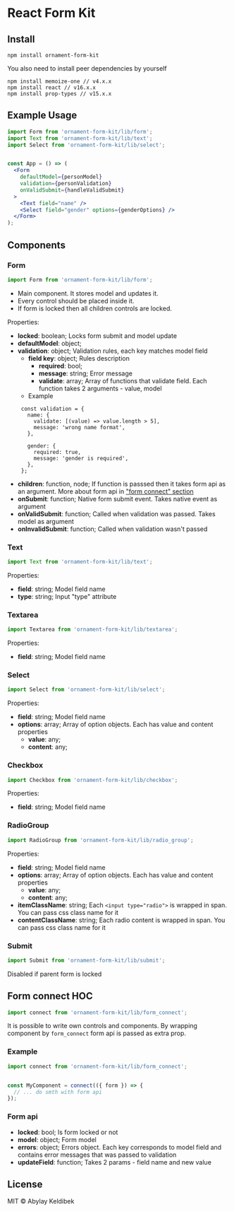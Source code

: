 # React Form Kit

## Install

```
npm install ornament-form-kit
```

You also need to install peer dependencies by yourself
```
npm install memoize-one // v4.x.x
npm install react // v16.x.x
npm install prop-types // v15.x.x
```

## Example Usage

```jsx
import Form from 'ornament-form-kit/lib/form';
import Text from 'ornament-form-kit/lib/text';
import Select from 'ornament-form-kit/lib/select';


const App = () => (
  <Form
    defaultModel={personModel}
    validation={personValidation}
    onValidSubmit={handleValidSubmit}
  >
    <Text field="name" />
    <Select field="gender" options={genderOptions} />
  </Form>
);
```

## Components

### Form

```js
import Form from 'ornament-form-kit/lib/form';
```

- Main component. It stores model and updates it.
- Every control should be placed inside it.
- If form is locked then all children controls are locked.

Properties:
* **locked**: boolean; Locks form submit and model update
* **defaultModel**: object;
* **validation**: object; Validation rules, each key matches model field
  * **field key**: object; Rules description
    * **required**: bool;
    * **message**: string; Error message
    * **validate**: array; Array of functions that validate field. Each function takes 2 arguments - value, model
  * Example
   ```
    const validation = {
      name: {
        validate: [(value) => value.length > 5],
        message: 'wrong name format',
      },

      gender: {
        required: true,
        message: 'gender is required',
      },
    };
   ```
* **children**: function, node; If function is passsed then it takes form api as an argument. More about form api in ["form connect" section](#form-connect-hoc)
* **onSubmit**: function; Native form submit event. Takes native event as argument
* **onValidSubmit**: function; Called when validation was passed. Takes model as argument
* **onInvalidSubmit**: function;  Called when validation wasn't passed

### Text
```js
import Text from 'ornament-form-kit/lib/text';
```

Properties:
* **field**: string; Model field name
* **type**: string; Input "type" attribute

### Textarea
```js
import Textarea from 'ornament-form-kit/lib/textarea';
```

Properties:
* **field**: string; Model field name

### Select
```js
import Select from 'ornament-form-kit/lib/select';
```

Properties:
* **field**: string; Model field name
* **options**: array; Array of option objects. Each has value and content properties
  * **value**: any;
   * **content**: any;

### Checkbox
```js
import Checkbox from 'ornament-form-kit/lib/checkbox';
```

Properties:
* **field**: string; Model field name

### RadioGroup
```js
import RadioGroup from 'ornament-form-kit/lib/radio_group';
```

Properties:
* **field**: string; Model field name
* **options**: array; Array of option objects. Each has value and content properties
  * **value**: any;
   * **content**: any;
* **itemClassName**: string; Each `<input type="radio">` is wrapped in span. You can pass css class name for it
* **contentClassName**: string; Each radio content is wrapped in span. You can pass css class name for it

### Submit
```js
import Submit from 'ornament-form-kit/lib/submit';
```

Disabled if parent form is locked

## Form connect HOC
```js
import connect from 'ornament-form-kit/lib/form_connect';
```

It is possible to write own controls and components. By wrapping component by `form_connect` form api is passed as extra prop.

### Example
```jsx
import connect from 'ornament-form-kit/lib/form_connect';


const MyComponent = connect(({ form }) => {
  // ... do smth with form api
});
```

### Form api
* **locked**: bool; Is form locked or not
* **model**: object; Form model
* **errors**: object; Errors object. Each key corresponds to model field and contains error messages that was passed to validation
* **updateField**: function; Takes 2 params - field name and new value



## License

MIT © Abylay Keldibek
